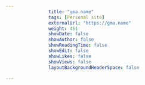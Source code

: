 ---
                title: "gma.name"
                tags: [Personal site]
                externalUrl: "https://gma.name"
                weight: 451
                showDate: false
                showAuthor: false
                showReadingTime: false
                showEdit: false
                showLikes: false
                showViews: false
                layoutBackgroundHeaderSpace: false
                ---
